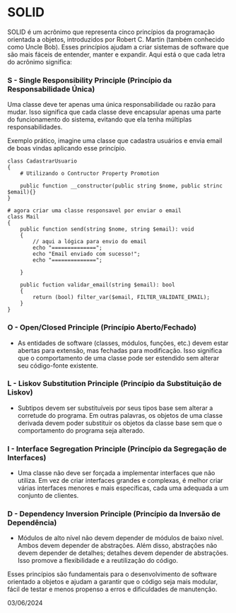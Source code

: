# SOLID
SOLID é um acrônimo que representa cinco princípios da programação orientada a objetos, introduzidos por Robert C. Martin (também conhecido como Uncle Bob). Esses princípios ajudam a criar sistemas de software que são mais fáceis de entender, manter e expandir. Aqui está o que cada letra do acrônimo significa:

### S - Single Responsibility Principle (Princípio da Responsabilidade Única)
Uma classe deve ter apenas uma única responsabilidade ou razão para mudar. Isso significa que cada classe deve encapsular apenas uma parte do funcionamento do sistema, evitando que ela tenha múltiplas responsabilidades.

Exemplo prático, imagine uma classe que cadastra usuários e envia email de boas vindas aplicando esse princípio.
```shell
class CadastrarUsuario
{
	# Utilizando o Contructor Property Promotion

	public function __constructor(public string $nome, public strinc $email){}
}

# agora criar uma classe responsavel por enviar o email
class Mail
{
	public function send(string $nome, string $email): void
	{
		// aqui a lógica para envio do email
		echo "==============";
		echo "Email enviado com sucesso!";
		echo "==============";

	}

	public fuction validar_email(string $email): bool
	{
		return (bool) filter_var($email, FILTER_VALIDATE_EMAIL);
	}
}
```

### O - Open/Closed Principle (Princípio Aberto/Fechado)
   - As entidades de software (classes, módulos, funções, etc.) devem estar abertas para extensão, mas fechadas para modificação. Isso significa que o comportamento de uma classe pode ser estendido sem alterar seu código-fonte existente.



### L - Liskov Substitution Principle (Princípio da Substituição de Liskov)
   - Subtipos devem ser substituíveis por seus tipos base sem alterar a corretude do programa. Em outras palavras, os objetos de uma classe derivada devem poder substituir os objetos da classe base sem que o comportamento do programa seja alterado.



### I - Interface Segregation Principle (Princípio da Segregação de Interfaces)
   - Uma classe não deve ser forçada a implementar interfaces que não utiliza. Em vez de criar interfaces grandes e complexas, é melhor criar várias interfaces menores e mais específicas, cada uma adequada a um conjunto de clientes.



### D - Dependency Inversion Principle (Princípio da Inversão de Dependência)
   - Módulos de alto nível não devem depender de módulos de baixo nível. Ambos devem depender de abstrações. Além disso, abstrações não devem depender de detalhes; detalhes devem depender de abstrações. Isso promove a flexibilidade e a reutilização do código.




Esses princípios são fundamentais para o desenvolvimento de software orientado a objetos e ajudam a garantir que o código seja mais modular, fácil de testar e menos propenso a erros e dificuldades de manutenção.

03/06/2024


